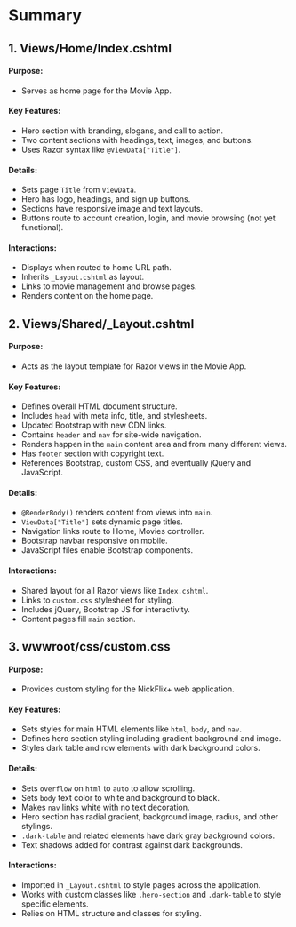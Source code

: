 # Summary

## **1\. Views/Home/Index.cshtml**

#### Purpose:

- Serves as home page for the Movie App.

#### Key Features:

- Hero section with branding, slogans, and call to action.
- Two content sections with headings, text, images, and buttons.
- Uses Razor syntax like `@ViewData["Title"]`.

#### Details: 

- Sets page `Title` from `ViewData`.
- Hero has logo, headings, and sign up buttons.
- Sections have responsive image and text layouts. 
- Buttons route to account creation, login, and movie browsing (not yet functional).

#### Interactions:

- Displays when routed to home URL path.
- Inherits `_Layout.cshtml` as layout.
- Links to movie management and browse pages.
- Renders content on the home page.

## **2\. Views/Shared/_Layout.cshtml**

#### Purpose:  

- Acts as the layout template for Razor views in the Movie App.

#### Key Features:

- Defines overall HTML document structure.
- Includes `head` with meta info, title, and stylesheets. 
- Updated Bootstrap with new CDN links. 
- Contains `header` and `nav` for site-wide navigation.
- Renders happen in the `main` content area and from many different views.
- Has `footer` section with copyright text.
- References Bootstrap, custom CSS, and eventually jQuery and JavaScript.

#### Details:

- `@RenderBody()` renders content from views into `main`.
- `ViewData["Title"]` sets dynamic page titles.
- Navigation links route to Home, Movies controller.
- Bootstrap navbar responsive on mobile.
- JavaScript files enable Bootstrap components. 

#### Interactions:

- Shared layout for all Razor views like `Index.cshtml`.
- Links to `custom.css` stylesheet for styling.
- Includes jQuery, Bootstrap JS for interactivity.
- Content pages fill `main` section.

## **3\. wwwroot/css/custom.css**

#### Purpose: 

- Provides custom styling for the NickFlix+ web application.

#### Key Features:

- Sets styles for main HTML elements like `html`, `body`, and `nav`.
- Defines hero section styling including gradient background and image.
- Styles dark table and row elements with dark background colors.

#### Details:

- Sets `overflow` on `html` to `auto` to allow scrolling.
- Sets `body` text color to white and background to black. 
- Makes `nav` links white with no text decoration.
- Hero section has radial gradient, background image, radius, and other stylings.
- `.dark-table` and related elements have dark gray background colors.
- Text shadows added for contrast against dark backgrounds.

#### Interactions:

- Imported in `_Layout.cshtml` to style pages across the application.
- Works with custom classes like `.hero-section` and `.dark-table` to style specific elements.
- Relies on HTML structure and classes for styling.